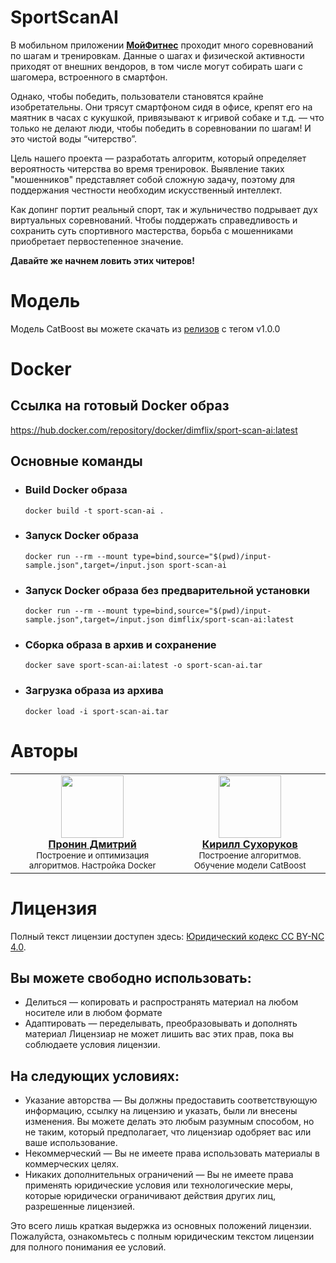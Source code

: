 # SportScanAI
В мобильном приложении [**МойФитнес**](https://мойфитнес.рф/) проходит много соревнований по шагам и тренировкам. 
Данные о шагах и физической активности приходят от внешних вендоров, в том числе могут собирать шаги с шагомера, встроенного в смартфон.

Однако, чтобы победить, пользователи становятся крайне изобретательны. 
Они трясут смартфоном сидя в офисе, крепят его на маятник в часах с кукушкой, привязывают к игривой собаке и т.д. — что только не делают люди, чтобы победить в соревновании по шагам! И это чистой воды “читерство”.

Цель нашего проекта — разработать алгоритм, который определяет вероятность читерства во время тренировок. 
Выявление таких "мошенников" представляет собой сложную задачу, 
поэтому для поддержания честности необходим искусственный интеллект. 

Как допинг портит реальный спорт, так и жульничество подрывает дух виртуальных соревнований. 
Чтобы поддержать справедливость и сохранить суть спортивного мастерства, борьба с мошенниками приобретает 
первостепенное значение. 

**Давайте же начнем ловить этих читеров!**

# Модель
Модель CatBoost вы можете скачать из [релизов](https://github.com/DIMFLIX-OFFICIAL/SportScanAI/releases/tag/v1.0.0) с тегом v1.0.0 

# Docker
## Ссылка на готовый Docker образ
https://hub.docker.com/repository/docker/dimflix/sport-scan-ai:latest

## Основные команды
- ### Build Docker образа
    ```docker build -t sport-scan-ai .```

- ### Запуск Docker образа
  ```docker run --rm --mount type=bind,source="$(pwd)/input-sample.json",target=/input.json sport-scan-ai```
  
- ### Запуск Docker образа без предварительной установки
  ```docker run --rm --mount type=bind,source="$(pwd)/input-sample.json",target=/input.json dimflix/sport-scan-ai:latest```

- ### Сборка образа в архив и сохранение
    `docker save sport-scan-ai:latest -o sport-scan-ai.tar`

- ### Загрузка образа из архива
    `docker load -i sport-scan-ai.tar`

# Авторы
<table>
  <tr>
    <td align="center">
      <a href="https://github.com/DIMFLIX-OFFICIAL">
        <img src="https://github.com/DIMFLIX-OFFICIAL.png?size=100" width="100px;" alt=""/><br/>
        <b>Пронин Дмитрий</b>
      </a><br/>
      <sub>Построение и оптимизация алгоритмов. Настройка Docker</sub>
    </td>
    <td align="center">
      <a href="https://github.com/K1rsn7">
        <img src="https://github.com/K1rsn7.png?size=100" width="100px;" alt=""/><br />
        <b>Кирилл Сухоруков</b>
      </a><br />
      <sub>Построение алгоритмов. Обучение модели CatBoost</sub>
    </td>
  </tr>
</table>

# Лицензия
Полный текст лицензии доступен здесь: [Юридический кодекс CC BY-NC 4.0](https://creativecommons.org/licenses/by-nc/4.0/legalcode).
## Вы можете свободно использовать:
- Делиться — копировать и распространять материал на любом носителе или в любом формате
- Адаптировать — переделывать, преобразовывать и дополнять материал Лицензиар не может лишить вас этих прав, пока вы соблюдаете условия лицензии.
## На следующих условиях:
- Указание авторства — Вы должны предоставить соответствующую информацию, ссылку на лицензию и указать, были ли внесены изменения. Вы можете делать это любым разумным способом, но не таким, который предполагает, что лицензиар одобряет вас или ваше использование.
- Некоммерческий — Вы не имеете права использовать материалы в коммерческих целях.
- Никаких дополнительных ограничений — Вы не имеете права применять юридические условия или технологические меры, которые юридически ограничивают действия других лиц, разрешенные лицензией.

Это всего лишь краткая выдержка из основных положений лицензии. Пожалуйста, ознакомьтесь с полным юридическим текстом лицензии для полного понимания ее условий.

